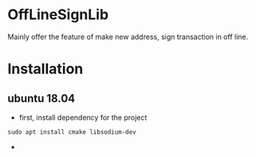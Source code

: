 # OffLineSignLib
Mainly offer the feature of make new address, sign transaction in off line.

# Installation

## ubuntu 18.04

- first, install dependency for the project 

```shell
sudo apt install cmake libsodium-dev
```

- 
